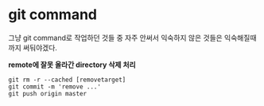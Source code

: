 # git command

그냥 git command로 작업하던 것들 중 자주 안써서 익숙하지 않은 것들은 익숙해질때까지 써둬야겠다.

**remote에 잘못 올라간 directory 삭제 처리**

```
git rm -r --cached [removetarget]
git commit -m 'remove ...'
git push origin master
```